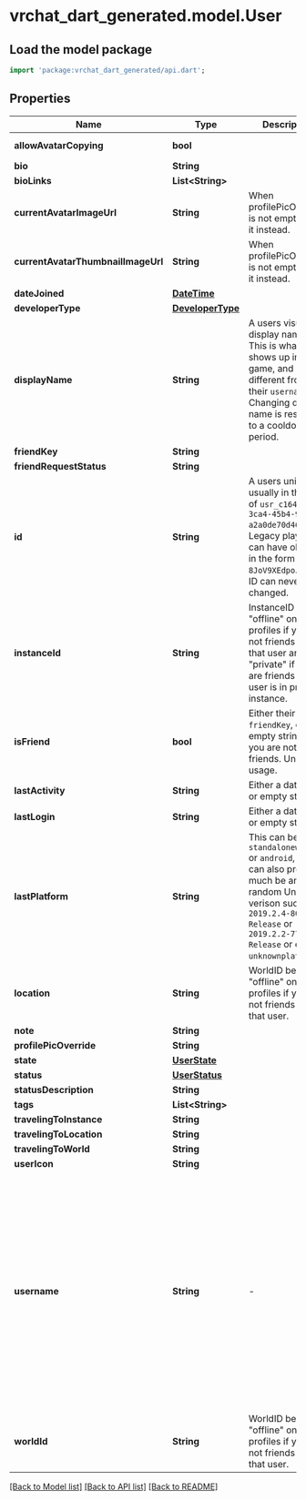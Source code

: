 # vrchat_dart_generated.model.User

## Load the model package
```dart
import 'package:vrchat_dart_generated/api.dart';
```

## Properties
Name | Type | Description | Notes
------------ | ------------- | ------------- | -------------
**allowAvatarCopying** | **bool** |  | [default to true]
**bio** | **String** |  | 
**bioLinks** | **List&lt;String&gt;** |  | 
**currentAvatarImageUrl** | **String** | When profilePicOverride is not empty, use it instead. | 
**currentAvatarThumbnailImageUrl** | **String** | When profilePicOverride is not empty, use it instead. | 
**dateJoined** | [**DateTime**](DateTime.md) |  | 
**developerType** | [**DeveloperType**](DeveloperType.md) |  | 
**displayName** | **String** | A users visual display name. This is what shows up in-game, and can different from their `username`. Changing display name is restricted to a cooldown period. | 
**friendKey** | **String** |  | 
**friendRequestStatus** | **String** |  | [optional] 
**id** | **String** | A users unique ID, usually in the form of `usr_c1644b5b-3ca4-45b4-97c6-a2a0de70d469`. Legacy players can have old IDs in the form of `8JoV9XEdpo`. The ID can never be changed. | 
**instanceId** | **String** | InstanceID can be \"offline\" on User profiles if you are not friends with that user and \"private\" if you are friends and user is in private instance. | [optional] 
**isFriend** | **bool** | Either their `friendKey`, or empty string if you are not friends. Unknown usage. | 
**lastActivity** | **String** | Either a date-time or empty string. | 
**lastLogin** | **String** | Either a date-time or empty string. | 
**lastPlatform** | **String** | This can be `standalonewindows` or `android`, but can also pretty much be any random Unity verison such as `2019.2.4-801-Release` or `2019.2.2-772-Release` or even `unknownplatform`. | 
**location** | **String** | WorldID be \"offline\" on User profiles if you are not friends with that user. | [optional] 
**note** | **String** |  | [optional] 
**profilePicOverride** | **String** |  | 
**state** | [**UserState**](UserState.md) |  | 
**status** | [**UserStatus**](UserStatus.md) |  | 
**statusDescription** | **String** |  | 
**tags** | **List&lt;String&gt;** |   | 
**travelingToInstance** | **String** |  | [optional] 
**travelingToLocation** | **String** |  | [optional] 
**travelingToWorld** | **String** |  | [optional] 
**userIcon** | **String** |  | 
**username** | **String** | -| A users unique name, used during login. This is different from `displayName` which is what shows up in-game. A users `username` can never be changed.' **DEPRECATED:** VRChat API no longer return usernames of other users. [See issue by Tupper for more information](https://github.com/pypy-vrc/VRCX/issues/429). | [optional] 
**worldId** | **String** | WorldID be \"offline\" on User profiles if you are not friends with that user. | [optional] 

[[Back to Model list]](../README.md#documentation-for-models) [[Back to API list]](../README.md#documentation-for-api-endpoints) [[Back to README]](../README.md)


